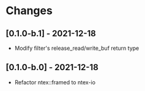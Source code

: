 # Changes

## [0.1.0-b.1] - 2021-12-18

* Modify filter's release_read/write_buf return type

## [0.1.0-b.0] - 2021-12-18

* Refactor ntex::framed to ntex-io
